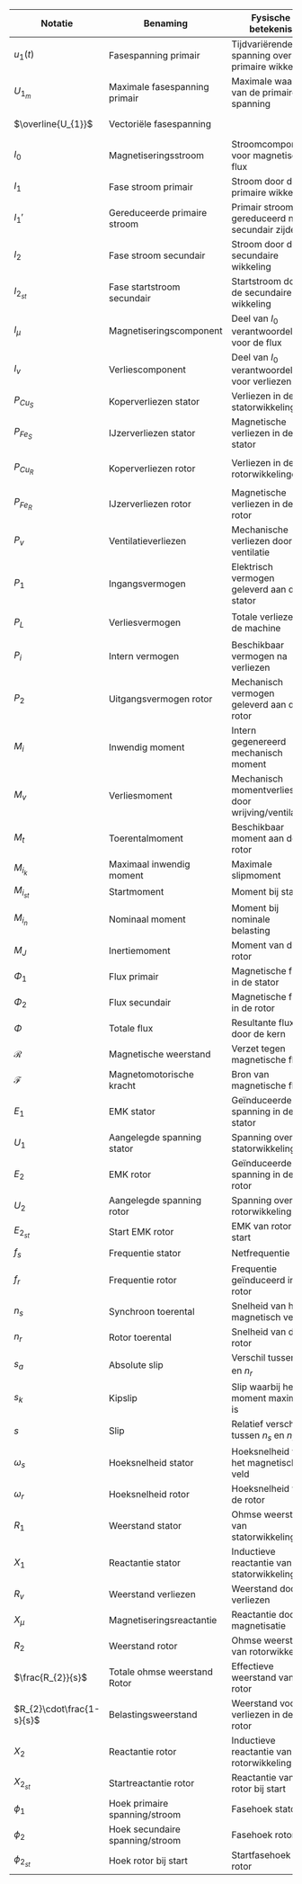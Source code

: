 

| **Notatie**               | **Benaming**                    | **Fysische betekenis**                             | **Formule - Verband - indien van toepassing**                                                                                                                                                |
| ------------------------- | ------------------------------- | -------------------------------------------------- | -------------------------------------------------------------------------------------------------------------------------------------------------------------------------------------------- |
| $u_{1}(t)$                | Fasespanning primair            | Tijdvariërende spanning over de primaire wikkeling | $u_{1}(t) = U_{1_m} \cdot \sin(\omega_s t)$                                                                                                                                                  |
| $U_{1_{m}}$               | Maximale fasespanning primair   | Maximale waarde van de primaire spanning           |                                                                                                                                                                                              |
| $\overline{U_{1}}$        | Vectoriële fasespanning         |                                                    | $\overline{U_{1}}=R_{1}*\overline{I_{0}}+\overline{X_{1}}*\overline{I_{0}}-\overline{E_{1}}$                                                                                                 |
| $I_{0}$                   | Magnetiseringsstroom            | Stroomcomponent voor magnetische flux              |                                                                                                                                                                                              |
| $I_{1}$                   | Fase stroom primair             | Stroom door de primaire wikkeling                  | $\overline{I_{1}}=\overline{I_{µ}}+\overline{I_{1}'}$                                                                                                                                        |
| $I_{1}'$                  | Gereduceerde primaire stroom    | Primair stroom gereduceerd naar secundair zijde    | $I_{1}' = \frac{I_{1}}{a}$                                                                                                                                                                   |
| $I_{2}$                   | Fase stroom secundair           | Stroom door de secundaire wikkeling                | $I_{2}=\frac{E_{2_{st}}}{\sqrt{ \frac{R_{2}}{s}^2 }+X_{2_{st}}^2}$                                                                                                                           |
| $I_{2_{st}}$              | Fase startstroom secundair      | Startstroom door de secundaire wikkeling           | $I_{2_{st}}=\frac{E_{2_{st}}}{Z_{2_{st}}}$                                                                                                                                                   |
| $I_{µ}$                   | Magnetiseringscomponent         | Deel van $I_0$ verantwoordelijk voor de flux       | $\overline{I_{µ}}=\frac{\mathcal{R}\cdot \overline{\Phi}}{N_{1}}$                                                                                                                            |
| $I_{v}$                   | Verliescomponent                | Deel van $I_0$ verantwoordelijk voor verliezen     |                                                                                                                                                                                              |
| $P_{Cu_{S}}$              | Koperverliezen stator           | Verliezen in de statorwikkelingen                  | $P_{Cu_{S}} = 3 \cdot I_1^2 \cdot R_1$                                                                                                                                                       |
| $P_{Fe_{S}}$              | IJzerverliezen stator           | Magnetische verliezen in de stator                 | $P_{Fe_{s}}=3U_{1}\cdot I_{0}\cos \phi_{0}-3R_{1}\cdot I_{0}^2$                                                                                                                              |
| $P_{Cu_{R}}$              | Koperverliezen rotor            | Verliezen in de rotorwikkelingen                   | $P_{Cu_{R}} = 3 \cdot I_2^2 \cdot R_2$<br>$=P_{L}\cdot s$                                                                                                                                    |
| $P_{Fe_{R}}$              | IJzerverliezen rotor            | Magnetische verliezen in de rotor                  | $\ll$                                                                                                                                                                                        |
| $P_{v}$                   | Ventilatieverliezen             | Mechanische verliezen door ventilatie              |                                                                                                                                                                                              |
| $P_{1}$                   | Ingangsvermogen                 | Elektrisch vermogen geleverd aan de stator         | $P_{1}=\sqrt{ 3 }\cdot U_{L_{1}}\cdot I_{L_{1}}\cdot \cos \phi_{F_{1}}$<br>$=3\cdot U_{F_{1}}\cdot I_{F_{1}}\cdot \cos \phi_{F_{1}}$                                                         |
| $P_{L}$                   | Verliesvermogen                 | Totale verliezen in de machine                     | $P_{L} = P_{v} + P_{Cu_S} + P_{Cu_R} + P_{Fe_S}$<br>$P_{L}=3\frac{R_{2}}{s}*I_{2}^2$                                                                                                         |
| $P_{i}$                   | Intern vermogen                 | Beschikbaar vermogen na verliezen                  | $P_{i}=3 \frac{R_{2}}{s}*I_{2}^2$                                                                                                                                                            |
| $P_{2}$                   | Uitgangsvermogen rotor          | Mechanisch vermogen geleverd aan de rotor          | $P_{2} = P_{i} - P_{Cu_R}$<br>$=\frac{P_{1}}{\eta}$                                                                                                                                          |
| $M_{i}$                   | Inwendig moment                 | Intern gegenereerd mechanisch moment               | $M_{i}\approx \frac{1}{\omega}\cdot3\cdot \frac{U_{1}^2}{k^2}\cdot \frac{s\cdot R_{2}}{R_{2}^2+s^2\cdot X_{2_{st}}^2}$<br>$M_{i}\approx C^{te}\cdot \frac{s}{R_{2}^2+s_{2}\cdot X_{2_{st}}}$ |
| $M_{v}$                   | Verliesmoment                   | Mechanisch momentverlies door wrijving/ventilatie  |                                                                                                                                                                                              |
| $M_{t}$                   | Toerentalmoment                 | Beschikbaar moment aan de rotor                    |                                                                                                                                                                                              |
| $M_{i_{k}}$               | Maximaal inwendig moment        | Maximale slipmoment                                |                                                                                                                                                                                              |
| $M_{i_{st}}$              | Startmoment                     | Moment bij start                                   |                                                                                                                                                                                              |
| $M_{i_{n}}$               | Nominaal moment                 | Moment bij nominale belasting                      |                                                                                                                                                                                              |
| $M_{J}$                   | Inertiemoment                   | Moment van de rotor                                | $M_{J}=J\cdot \alpha$                                                                                                                                                                        |
| $\Phi_1$                  | Flux primair                    | Magnetische flux in de stator                      |                                                                                                                                                                                              |
| $\Phi_{2}$                | Flux secundair                  | Magnetische flux in de rotor                       |                                                                                                                                                                                              |
| $\Phi$                    | Totale flux                     | Resultante flux door de kern                       |                                                                                                                                                                                              |
| $\mathcal{R}$             | Magnetische weerstand           | Verzet tegen magnetische flux                      | $\mathcal{R} = \frac{\mathcal{F}}{\Phi}$                                                                                                                                                     |
| $\mathcal{F}$             | Magnetomotorische kracht        | Bron van magnetische flux                          | $\mathcal{F} = B\cdot l\cdot I$                                                                                                                                                              |
| $E_{1}$                   | EMK stator                      | Geïnduceerde spanning in de stator                 | $E_{1}=4,44\cdot N_{1}*f_{s}\cdot \Phi$                                                                                                                                                      |
| $U_{1}$                   | Aangelegde spanning stator      | Spanning over de statorwikkeling                   |                                                                                                                                                                                              |
| $E_{2}$                   | EMK rotor                       | Geïnduceerde spanning in de rotor                  | $E_{2}=B\cdot l\cdot v_{rel}=s*E_{2_{st}}$                                                                                                                                                   |
| $U_{2}$                   | Aangelegde spanning rotor       | Spanning over de rotorwikkeling                    |                                                                                                                                                                                              |
| $E_{2_{st}}$              | Start EMK rotor                 | EMK van rotor bij start                            |                                                                                                                                                                                              |
| $f_{s}$                   | Frequentie stator               | Netfrequentie                                      |                                                                                                                                                                                              |
| $f_{r}$                   | Frequentie rotor                | Frequentie geïnduceerd in de rotor                 | $f_r = s \cdot f_s$                                                                                                                                                                          |
| $n_{s}$                   | Synchroon toerental             | Snelheid van het magnetisch veld                   | $n_s = \frac{120 \cdot f_s}{p}$                                                                                                                                                              |
| $n_{r}$                   | Rotor toerental                 | Snelheid van de rotor                              |                                                                                                                                                                                              |
| $s_{a}$                   | Absolute slip                   | Verschil tussen $n_s$ en $n_r$                     |                                                                                                                                                                                              |
| $s_{k}$                   | Kipslip                         | Slip waarbij het moment maximaal is                | $=\frac{R_{2}}{X_{2_{st}}}$                                                                                                                                                                  |
| $s$                       | Slip                            | Relatief verschil tussen $n_s$ en $n_r$            | $s = \frac{n_s - n_r}{n_s}$                                                                                                                                                                  |
| $\omega_{s}$              | Hoeksnelheid stator             | Hoeksnelheid van het magnetisch veld               | $\omega_s = 2 \pi f_s$                                                                                                                                                                       |
| $\omega_{r}$              | Hoeksnelheid rotor              | Hoeksnelheid van de rotor                          | $\omega_r = \frac{2 \pi n_r}{60}$                                                                                                                                                            |
| $R_{1}$                   | Weerstand stator                | Ohmse weerstand van statorwikkeling                |                                                                                                                                                                                              |
| $X_{1}$                   | Reactantie stator               | Inductieve reactantie van statorwikkeling          |                                                                                                                                                                                              |
| $R_{v}$                   | Weerstand verliezen             | Weerstand door verliezen                           |                                                                                                                                                                                              |
| $X_{µ}$                   | Magnetiseringsreactantie        | Reactantie door magnetisatie                       |                                                                                                                                                                                              |
| $R_{2}$                   | Weerstand rotor                 | Ohmse weerstand van rotorwikkeling                 |                                                                                                                                                                                              |
| $\frac{R_{2}}{s}$         | Totale ohmse weerstand Rotor    | Effectieve weerstand van rotor                     |                                                                                                                                                                                              |
| $R_{2}\cdot\frac{1-s}{s}$ | Belastingsweerstand             | Weerstand voor verliezen in de rotor               | $=R_{b}$                                                                                                                                                                                     |
| $X_{2}$                   | Reactantie rotor                | Inductieve reactantie van rotorwikkeling           | $X_{2}=\frac{2\pi}{60}\cdot \frac{sf_{s}}{p}*L_{2}=s\cdot X_{2_{st}}$                                                                                                                        |
| $X_{2_{st}}$              | Startreactantie rotor           | Reactantie van rotor bij start                     | $\approx 5R_{2}$                                                                                                                                                                             |
| $\phi_{1}$                | Hoek primaire spanning/stroom   | Fasehoek stator                                    |                                                                                                                                                                                              |
| $\phi_{2}$                | Hoek secundaire spanning/stroom | Fasehoek rotor                                     |                                                                                                                                                                                              |
| $\phi_{2_{st}}$           | Hoek rotor bij start            | Startfasehoek van rotor                            |                                                                                                                                                                                              |
